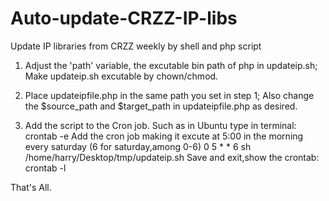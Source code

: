 # Auto-update-CRZZ-IP-libs
Update IP libraries from CRZZ weekly by shell and php script

1. Adjust the 'path' variable, the excutable bin path of php in updateip.sh;  Make updateip.sh excutable by chown/chmod.

2. Place updateipfile.php in the same path you set in step 1; Also change the $source_path and $target_path in updateipfile.php as desired.

3. Add the script to the Cron job. Such as in Ubuntu type in terminal:
    crontab -e
Add the cron job making it excute at 5:00 in the morning every saturday (6 for saturday,among 0-6) 
    0 5 * * 6 sh /home/harry/Desktop/tmp/updateip.sh
Save and exit,show the crontab:
    crontab -l

That's All.

